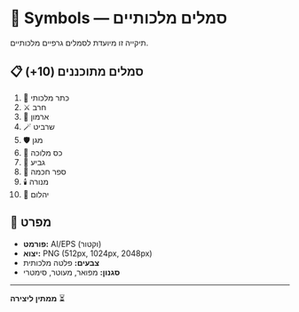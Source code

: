 # 🎨 Symbols — סמלים מלכותיים

תיקייה זו מיועדת לסמלים גרפיים מלכותיים.

## 📋 סמלים מתוכננים (10+)

1. 👑 כתר מלכותי
2. ⚔️ חרב
3. 🏰 ארמון
4. 🪄 שרביט
5. 🛡️ מגן
6. 💺 כס מלוכה
7. 🏺 גביע
8. 📖 ספר חכמה
9. 🕯️ מנורה
10. 💎 יהלום

## 🎨 מפרט

- **פורמט:** AI/EPS (וקטור)
- **יצוא:** PNG (512px, 1024px, 2048px)
- **צבעים:** פלטה מלכותית
- **סגנון:** מפואר, מעוטר, סימטרי

---

**ממתין ליצירה** ⏳

